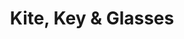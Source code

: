 ---
pid: FS81
title: Kite, Key & Glasses
location_transcription: Franklin Institute
zipcode: '19082'
outside_phl: 'Upper Darby PA '
neighborhood: 
age: '20'
age_range: 20-29
instagram: 
image_file_name: FS_81.jpg
proposal_transcription: |-
  Tribute to the greatest inventor in Philly.
  [kite, key, and glasses on platform labeled //Benny Frank//]
topic: Culture,Figure,History,Philadelphia,Technology
topic_summary: 0, 0, 0, 0, 0
type: Sculpture Statue
keywords_other: benjamin franklin, franklin institute
credit: 
image_labels: 
twitter: 
facebook: 
permalink: "/monuments/fs81/"
layout: item-page
---
